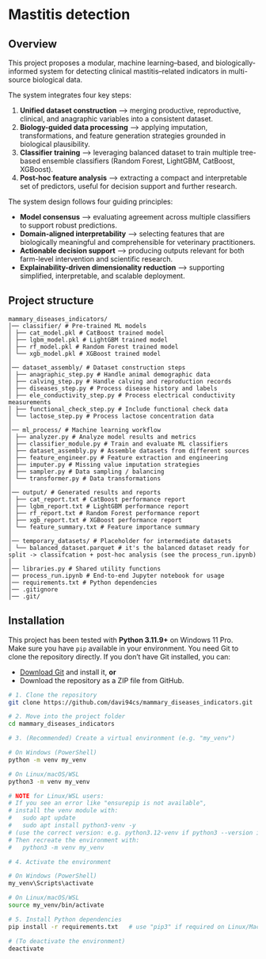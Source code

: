 # Mastitis detection

##  Overview
This project proposes a modular, machine learning–based, and biologically-informed system for detecting clinical mastitis–related indicators in multi-source biological data.  

The system integrates four key steps:
1. **Unified dataset construction** --> merging productive, reproductive, clinical, and anagraphic variables into a consistent dataset.  
2. **Biology-guided data processing** --> applying imputation, transformations, and feature generation strategies grounded in biological plausibility.  
3. **Classifier training** --> leveraging balanced dataset to train multiple tree-based ensemble classifiers (Random Forest, LightGBM, CatBoost, XGBoost).  
4. **Post-hoc feature analysis** --> extracting a compact and interpretable set of predictors, useful for decision support and further research.  

The system design follows four guiding principles:
- **Model consensus** --> evaluating agreement across multiple classifiers to support robust predictions.  
- **Domain-aligned interpretability** --> selecting features that are biologically meaningful and comprehensible for veterinary practitioners.  
- **Actionable decision support** --> producing outputs relevant for both farm-level intervention and scientific research.  
- **Explainability-driven dimensionality reduction** --> supporting  simplified, interpretable, and scalable deployment.


## Project structure
```
mammary_diseases_indicators/
│── classifier/ # Pre-trained ML models
│ ├── cat_model.pkl # CatBoost trained model
│ ├── lgbm_model.pkl # LightGBM trained model
│ ├── rf_model.pkl # Random Forest trained model
│ └── xgb_model.pkl # XGBoost trained model
│
│── dataset_assembly/ # Dataset construction steps
│ ├── anagraphic_step.py # Handle animal demographic data
│ ├── calving_step.py # Handle calving and reproduction records
│ ├── diseases_step.py # Process disease history and labels
│ ├── ele_conductivity_step.py # Process electrical conductivity measurements
│ ├── functional_check_step.py # Include functional check data
│ └── lactose_step.py # Process lactose concentration data
│
│── ml_process/ # Machine learning workflow
│ ├── analyzer.py # Analyze model results and metrics
│ ├── classifier_module.py # Train and evaluate ML classifiers
│ ├── dataset_assembly.py # Assemble datasets from different sources
│ ├── feature_engineer.py # Feature extraction and engineering
│ ├── imputer.py # Missing value imputation strategies
│ ├── sampler.py # Data sampling / balancing
│ └── transformer.py # Data transformations
│
│── output/ # Generated results and reports
│ ├── cat_report.txt # CatBoost performance report
│ ├── lgbm_report.txt # LightGBM performance report
│ ├── rf_report.txt # Random Forest performance report
│ ├── xgb_report.txt # XGBoost performance report
│ └── feature_summary.txt # Feature importance summary
│
│── temporary_datasets/ # Placeholder for intermediate datasets
│ └── balanced_dataset.parquet # it's the balanced dataset ready for split -> classifcation + post-hoc analysis (see the process_run.ipynb)
│
│── libraries.py # Shared utility functions
│── process_run.ipynb # End-to-end Jupyter notebook for usage
│── requirements.txt # Python dependencies
│── .gitignore
│── .git/
```


## Installation

This project has been tested with **Python 3.11.9+** on Windows 11 Pro.  
Make sure you have `pip` available in your environment.
You need Git to clone the repository directly. If you don’t have Git installed, you can:  
  - [Download Git](https://git-scm.com/downloads) and install it, **or**  
  - Download the repository as a ZIP file from GitHub.

```bash
# 1. Clone the repository
git clone https://github.com/davi94cs/mammary_diseases_indicators.git

# 2. Move into the project folder
cd mammary_diseases_indicators

# 3. (Recommended) Create a virtual environment (e.g. "my_venv")

# On Windows (PowerShell)
python -m venv my_venv

# On Linux/macOS/WSL
python3 -m venv my_venv

# NOTE for Linux/WSL users:
# If you see an error like "ensurepip is not available",
# install the venv module with:
#   sudo apt update
#   sudo apt install python3-venv -y
# (use the correct version: e.g. python3.12-venv if python3 --version is 3.12)
# Then recreate the environment with:
#   python3 -m venv my_venv

# 4. Activate the environment

# On Windows (PowerShell)
my_venv\Scripts\activate

# On Linux/macOS/WSL
source my_venv/bin/activate

# 5. Install Python dependencies
pip install -r requirements.txt   # use "pip3" if required on Linux/Mac

# (To deactivate the environment)
deactivate

```



